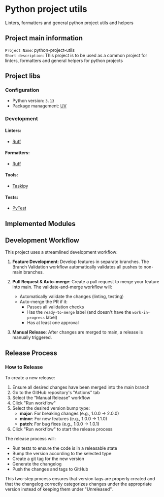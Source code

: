 # Python project utils

Linters, formatters and general python project utils and helpers

## Project main information

`Project Name`: python-project-utils\
`Short description`: This project is to be used as a common project for linters, formatters and general helpers
for python projects

## Project libs


### Configuration

- Python version: `3.13`
- Package management: [UV](https://docs.astral.sh/uv/)

### Development


#### Linters:

- [Ruff](https://docs.astral.sh/ruff/)


#### Formatters:

- [Ruff](https://docs.astral.sh/ruff/)

#### Tools:

- [Taskipy](https://github.com/taskipy)


#### Tests:

- [PyTest](https://docs.pytest.org/en/stable/)

## Implemented Modules


## Development Workflow

This project uses a streamlined development workflow:

1. **Feature Development**: Develop features in separate branches. The Branch Validation workflow automatically validates all pushes to non-main branches.

2. **Pull Request & Auto-merge**: Create a pull request to merge your feature into main. The validate-and-merge workflow will:
   - Automatically validate the changes (linting, testing)
   - Auto-merge the PR if it:
     - Passes all validation checks
     - Has the `ready-to-merge` label (and doesn't have the `work-in-progress` label)
     - Has at least one approval
   
3. **Manual Release**: After changes are merged to main, a release is manually triggered.

## Release Process

### How to Release

To create a new release:

1. Ensure all desired changes have been merged into the main branch
2. Go to the GitHub repository's "Actions" tab
3. Select the "Manual Release" workflow
4. Click "Run workflow"
5. Select the desired version bump type:
   - **major**: For breaking changes (e.g., 1.0.0 → 2.0.0)
   - **minor**: For new features (e.g., 1.0.0 → 1.1.0)
   - **patch**: For bug fixes (e.g., 1.0.0 → 1.0.1)
6. Click "Run workflow" to start the release process

The release process will:
- Run tests to ensure the code is in a releasable state
- Bump the version according to the selected type
- Create a git tag for the new version
- Generate the changelog
- Push the changes and tags to GitHub

This two-step process ensures that version tags are properly created and that the changelog correctly categorizes changes under the appropriate version instead of keeping them under "Unreleased".

